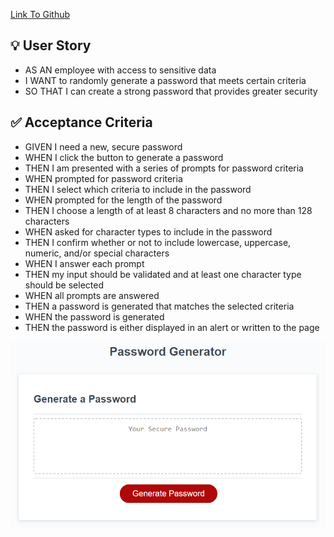 [Link To Github](https://github.com/MartinCespedes/Generate_Random_Password/)

## :bulb: User Story

- AS AN employee with access to sensitive data
- I WANT to randomly generate a password that meets certain criteria
- SO THAT I can create a strong password that provides greater security

## :white_check_mark: Acceptance Criteria

- GIVEN I need a new, secure password
- WHEN I click the button to generate a password
- THEN I am presented with a series of prompts for password criteria
- WHEN prompted for password criteria
- THEN I select which criteria to include in the password
- WHEN prompted for the length of the password
- THEN I choose a length of at least 8 characters and no more than 128 characters
- WHEN asked for character types to include in the password
- THEN I confirm whether or not to include lowercase, uppercase, numeric, and/or special characters
- WHEN I answer each prompt
- THEN my input should be validated and at least one character type should be selected
- WHEN all prompts are answered
- THEN a password is generated that matches the selected criteria
- WHEN the password is generated
- THEN the password is either displayed in an alert or written to the page

![Password Generator](./Develop/images/03-javascript-homework-demo.png)
